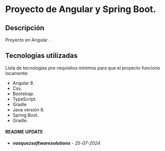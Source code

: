# Proyecto de Angular y Spring Boot.

## Descripción
Proyecto en Angular .

## Tecnologías utilizadas
Lista de tecnologías pre-requisitos mínimos para que el proyecto funcione locamente:
- Angular 8.
- Css.
- Bootstrap.
- TypeScript.
- Gradle
- Java versión 8.
- Spring Boot.
- Gradle.


#### README UPDATE
* ***vasquezsoftwaresolutions*** - *25-07-2024*
